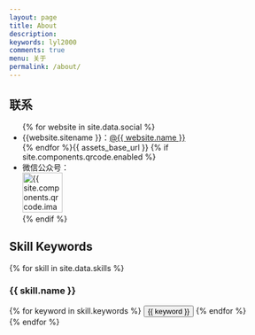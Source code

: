 ```yaml
---
layout: page
title: About
description: 
keywords: lyl2000
comments: true
menu: 关于
permalink: /about/
---
```



## 联系

<ul>
{% for website in site.data.social %}
<li>{{website.sitename }}：<a href="{{ website.url }}" target="_blank">@{{ website.name }}</a></li>
{% endfor %}{{ assets_base_url }}
<!-- {% if site.url contains 'lyl2000.github.io' %} -->
{% if site.components.qrcode.enabled %}
<li>
微信公众号：<br />
<!-- <img style="height:192px;width:192px;border:1px solid lightgrey;" src="{{ assets_base_url }}/assets/images/qrcode.jpg" alt="{{ site.components.qrcode.image_alt }}" /> -->
<img style="height:72px;width:72px" src="{{ assets_base_url }}/assets/images/qrcode.jpg" alt="{{ site.components.qrcode.image_alt }}" />
</li>
{% endif %}
</ul>


## Skill Keywords

{% for skill in site.data.skills %}
### {{ skill.name }}
<div class="btn-inline">
{% for keyword in skill.keywords %}
<button class="btn btn-outline" type="button">{{ keyword }}</button>
{% endfor %}
</div>
{% endfor %}
